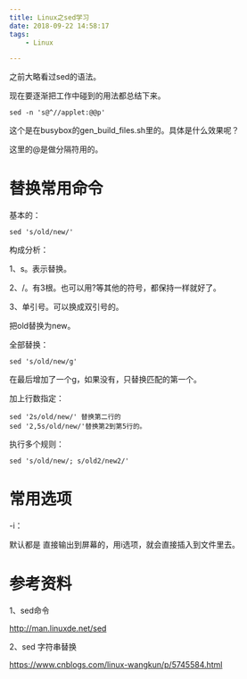 ```yaml
---
title: Linux之sed学习
date: 2018-09-22 14:58:17
tags:
	- Linux

---
```




之前大略看过sed的语法。

现在要逐渐把工作中碰到的用法都总结下来。

```
sed -n 's@^//applet:@@p'
```

这个是在busybox的gen_build_files.sh里的。具体是什么效果呢？

这里的@是做分隔符用的。



# 替换常用命令

基本的：

```
sed 's/old/new/'
```

构成分析：

1、s。表示替换。

2、/。有3根。也可以用?等其他的符号，都保持一样就好了。

3、单引号。可以换成双引号的。

把old替换为new。

全部替换：

```
sed 's/old/new/g'
```

在最后增加了一个g，如果没有，只替换匹配的第一个。

加上行数指定：

```
sed '2s/old/new/' 替换第二行的
sed '2,5s/old/new/'替换第2到第5行的。
```

执行多个规则：

```
sed 's/old/new/; s/old2/new2/'
```



# 常用选项

-i：

默认都是 直接输出到屏幕的，用i选项，就会直接插入到文件里去。





# 参考资料

1、sed命令

http://man.linuxde.net/sed

2、sed 字符串替换

https://www.cnblogs.com/linux-wangkun/p/5745584.html